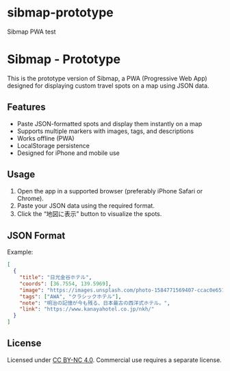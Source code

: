 # sibmap-prototype
Sibmap PWA test

# Sibmap - Prototype

This is the prototype version of Sibmap, a PWA (Progressive Web App) designed for displaying custom travel spots on a map using JSON data.

## Features

- Paste JSON-formatted spots and display them instantly on a map
- Supports multiple markers with images, tags, and descriptions
- Works offline (PWA)
- LocalStorage persistence
- Designed for iPhone and mobile use

## Usage

1. Open the app in a supported browser (preferably iPhone Safari or Chrome).
2. Paste your JSON data using the required format.
3. Click the “地図に表示” button to visualize the spots.

## JSON Format

Example:

```json
[
  {
    "title": "日光金谷ホテル",
    "coords": [36.7554, 139.5969],
    "image": "https://images.unsplash.com/photo-1584771569407-ccac0e6510d6?auto=format&fit=crop&w=800&q=80",
    "tags": ["AWA", "クラシックホテル"],
    "note": "明治の記憶が今も残る、日本最古の西洋式ホテル。",
    "link": "https://www.kanayahotel.co.jp/nkh/"
  }
]
```

## License

Licensed under [CC BY-NC 4.0](https://creativecommons.org/licenses/by-nc/4.0/). Commercial use requires a separate license.